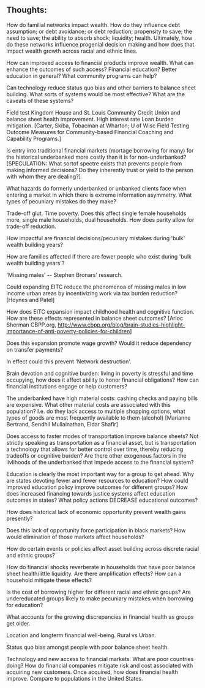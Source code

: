 Thoughts:
---------
How do familial networks impact wealth. How do they influence debt assumption; or debt avoidance; or debt reduction; propensity to save; the need to save; the ability to absorb shock; liquidity; health. Ultimately, how do these networks influence progenial decision making and how does that impact wealth growth across racial and ethnic lines.

How can improved access to financial products improve wealth. What can enhance the outcomes of such access? Financial education? Better education in general? What community programs can help? 

Can technology reduce status quo bias and other barriers to balance sheet building. What sorts of systems would be most effective? What are the caveats of these systems?

Field test Kingdom House and St. Louis Community Credit Union and balance sheet health improvement. High interest rate Loan burden mitigation. [Carter, Skiba, Tobacman at Wharton; U of Wisc Field Testing Outcome Measures for Community-based Financial Coaching and Capability Programs.]

Is entry into traditional financial markets (mortage borrowing for many) for the historical underbanked more costly than it is for non-underbanked? [SPECULATION: What sortof spectre exists that prevents people from making informed decisions? Do they inherently trust or yield to the person with whom they are dealing?]

What hazards do formerly underbanked or unbanked clients face when entering a market in which there is extreme information asymmetry. What types of pecuniary mistakes do they make?

Trade-off glut. Time poverty. Does this affect single female households more, single male households, dual households. How does parity allow for trade-off reduction.

How impactful are financial decisions/pecuniary mistakes during 'bulk' wealth building years? 

How are families affected if there are fewer people who exist during 'bulk wealth building years'?

'Missing males' -- Stephen Bronars' research.

Could expanding EITC reduce the phenomenoa of missing males in low income urban areas by incentivizing work via tax burden reduction? [Hoynes and Patel]

How does EITC expansion impact childhood health and cognitive function. How are these effects represented in balance sheet outcomes? [Arloc Sherman CBPP.org, http://www.cbpp.org/blog/brain-studies-highlight-importance-of-anti-poverty-policies-for-children]

Does this expansion promote wage growth? Would it reduce dependency on transfer payments?

In effect could this prevent 'Network destruction'.

Brain devotion and cognitive burden: living in poverty is stressful and time occupying, how does it affect ability to honor financial obligations? How can financial institutions engage or help customers?

The underbanked have high material costs: cashing checks and paying bills are expensive. What other material costs are associated with this population? I.e. do they lack access to multiple shopping options, what types of goods are most frequently available to them (alcohol) [Marianne Bertrand, Sendhil Mullainathan, Eldar Shafir]

Does access to faster modes of transportation improve balance sheets? Not strictly speaking as transportation as a financial asset, but is transportation a technology that allows for better control over time, thereby reducing tradeoffs or cognitive burden? Are there other exogenous factors in the livlihoods of the underbanked that impede access to the financial system?

Education is clearly the most important way for a group to get ahead. Why are states devoting fewer and fewer resources to education? How could improved education policy improve outcomes for different groups? How does increased financing towards justice systems affect education outcomes in states? What policy actions DECREASE educational outcomes? 

How does historical lack of economic opportunity prevent wealth gains presently?

Does this lack of opportunity force participation in black markets? How would elimination of those markets affect households?

How do certain events or policies affect asset building across discrete racial and ethnic groups?

How do financial shocks reverberate in households that have poor balance sheet health/little liquidity. Are there amplification effects? How can a household mitigate these effects?

Is the cost of borrowing higher for different racial and ethnic groups? Are undereducated groups likely to make pecuniary mistakes when borrowing for education? 

What accounts for the growing discrepancies in financial health as groups get older.

Location and longterm financial well-being. Rural vs Urban.

Status quo bias amongst people with poor balance sheet health.

Technology and new access to financial markets. What are poor countries doing? How do financial companies mitigate risk and cost associated with acquiring new customers. Once acquired, how does financial health improve. Compare to populations in the United States.
